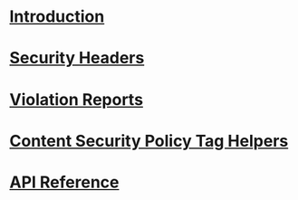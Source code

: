 ﻿# [Introduction](index.md)

# [Security Headers](articles/security-headers.md)

# [Violation Reports](articles/violation-reports.md)

# [Content Security Policy Tag Helpers](articles/csp-tag-helpers.md)

# [API Reference](api/Lib.AspNetCore.Security.html)